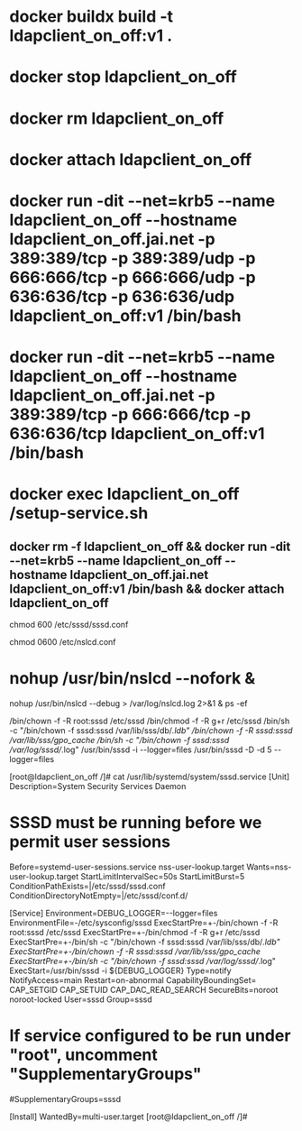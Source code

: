 

# docker buildx build -t ldapclient_on_off:v1 .
# docker stop ldapclient_on_off 
# docker rm ldapclient_on_off
# docker attach ldapclient_on_off
# docker run -dit --net=krb5 --name ldapclient_on_off --hostname ldapclient_on_off.jai.net -p 389:389/tcp -p 389:389/udp -p 666:666/tcp -p 666:666/udp -p 636:636/tcp -p 636:636/udp ldapclient_on_off:v1 /bin/bash
# docker run -dit --net=krb5 --name ldapclient_on_off --hostname ldapclient_on_off.jai.net -p 389:389/tcp -p 666:666/tcp -p 636:636/tcp ldapclient_on_off:v1 /bin/bash
# docker exec ldapclient_on_off /setup-service.sh

## docker rm -f ldapclient_on_off && docker run -dit --net=krb5 --name ldapclient_on_off --hostname ldapclient_on_off.jai.net ldapclient_on_off:v1 /bin/bash && docker attach ldapclient_on_off





chmod 600 /etc/sssd/sssd.conf

chmod 0600 /etc/nslcd.conf
# nohup /usr/bin/nslcd --nofork &
nohup /usr/bin/nslcd --debug > /var/log/nslcd.log 2>&1 &
ps -ef



/bin/chown -f -R root:sssd /etc/sssd
/bin/chmod -f -R g+r /etc/sssd
/bin/sh -c "/bin/chown -f sssd:sssd /var/lib/sss/db/*.ldb"
/bin/chown -f -R sssd:sssd /var/lib/sss/gpo_cache
/bin/sh -c "/bin/chown -f sssd:sssd /var/log/sssd/*.log"
/usr/bin/sssd -i --logger=files
/usr/bin/sssd -D -d 5 --logger=files



[root@ldapclient_on_off /]# cat /usr/lib/systemd/system/sssd.service
[Unit]
Description=System Security Services Daemon
# SSSD must be running before we permit user sessions
Before=systemd-user-sessions.service nss-user-lookup.target
Wants=nss-user-lookup.target
StartLimitIntervalSec=50s
StartLimitBurst=5
ConditionPathExists=|/etc/sssd/sssd.conf
ConditionDirectoryNotEmpty=|/etc/sssd/conf.d/

[Service]
Environment=DEBUG_LOGGER=--logger=files
EnvironmentFile=-/etc/sysconfig/sssd
ExecStartPre=+-/bin/chown -f -R root:sssd /etc/sssd
ExecStartPre=+-/bin/chmod -f -R g+r /etc/sssd
ExecStartPre=+-/bin/sh -c "/bin/chown -f sssd:sssd /var/lib/sss/db/*.ldb"
ExecStartPre=+-/bin/chown -f -R sssd:sssd /var/lib/sss/gpo_cache
ExecStartPre=+-/bin/sh -c "/bin/chown -f sssd:sssd /var/log/sssd/*.log"
ExecStart=/usr/bin/sssd -i ${DEBUG_LOGGER}
Type=notify
NotifyAccess=main
Restart=on-abnormal
CapabilityBoundingSet= CAP_SETGID CAP_SETUID CAP_DAC_READ_SEARCH
SecureBits=noroot noroot-locked
User=sssd
Group=sssd
# If service configured to be run under "root", uncomment "SupplementaryGroups"
#SupplementaryGroups=sssd

[Install]
WantedBy=multi-user.target
[root@ldapclient_on_off /]#